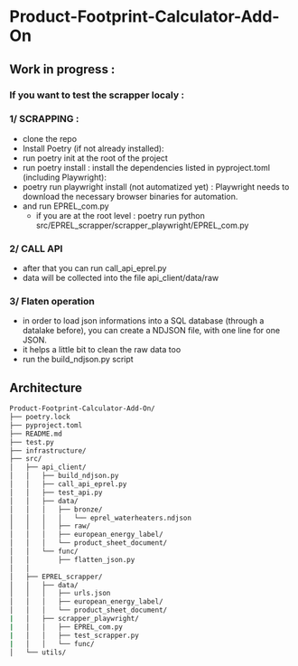 # Product-Footprint-Calculator-Add-On

## Work in progress :

### If you want to test the scrapper localy : 

### 1/ SCRAPPING :
- clone the repo
- Install Poetry (if not already installed):
- run poetry init at the root of the project
- run poetry install : install the dependencies listed in pyproject.toml (including Playwright): 
- poetry run playwright install (not automatized yet) : Playwright needs to download the necessary browser binaries for automation.
- and run EPREL_com.py
    - if you are at the root level : poetry run python src/EPREL_scrapper/scrapper_playwright/EPREL_com.py

### 2/ CALL API
- after that you can run call_api_eprel.py
- data will be collected into the file api_client/data/raw

### 3/ Flaten operation
- in order to load json informations into a SQL database (through a datalake before), you can create a NDJSON file, with one line for one JSON.
- it helps a little bit to clean  the raw data too
- run the build_ndjson.py script



## Architecture 
```bash
Product-Footprint-Calculator-Add-On/
├── poetry.lock
├── pyproject.toml
├── README.md
├── test.py
├── infrastructure/
├── src/
│   ├── api_client/
│   │   ├── build_ndjson.py
│   │   ├── call_api_eprel.py
│   │   ├── test_api.py
│   │   ├── data/
│   │   │   ├── bronze/
│   │   │   │   └── eprel_waterheaters.ndjson
│   │   │   ├── raw/
│   │   │   ├── european_energy_label/
│   │   │   └── product_sheet_document/
│   │   └── func/
│   │       ├── flatten_json.py
│   │ 
│   ├── EPREL_scrapper/
│   │   ├── data/
│   │   │   ├── urls.json
│   │   │   ├── european_energy_label/
│   │   │   └── product_sheet_document/
|   │   ├── scrapper_playwright/
|   │   │   ├── EPREL_com.py
|   │   │   ├── test_scrapper.py
|   │   │   └── func/
│   └── utils/

```

